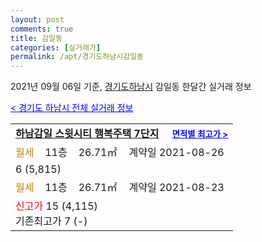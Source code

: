 ```yaml
---
layout: post
comments: true
title: 감일동
categories: [실거래가]
permalink: /apt/경기도하남시감일동
---
```


2021년 09월 06일 기준, <a href="/apt/경기도하남시">경기도하남시</a> 감일동 한달간 실거래 정보

<a style="color: blue;" href="/apt/경기도하남시">< 경기도 하남시 전체 실거래 정보</a>
<!---- start ---->
<table>
  <tr>
    <td colspan="4" style="font-weight: bold;"><a href="/apt/경기도하남시감일동하남감일스윗시티행복주택7단지">하남감일 스윗시티 행복주택 7단지</a> &nbsp;&nbsp;&nbsp; <a style="color: blue; font-size: smaller;" href="/apt/경기도하남시감일동하남감일스윗시티행복주택7단지">면적별 최고가 ></a></td>
  </tr>
    
  <tr>
    <td><a style="color: darkgoldenrod">월세</a></td>
    <td>11층</td>
    <td>26.71㎡</td>
    <td>계약일 2021-08-26</td>
  </tr>
  <tr>
    <td colspan="4">6 (5,815)</td>
  </tr>
    
  <tr>
    <td><a style="color: darkgoldenrod">월세</a></td>
    <td>11층</td>
    <td>26.71㎡</td>
    <td>계약일 2021-08-23</td>
  </tr>
  <tr>
    <td colspan="4"><a style="color: red;">신고가 </a>15 (4,115)<br>기존최고가 7 (-)</td>
  </tr>
    
</table>
<!---- end ---->
    